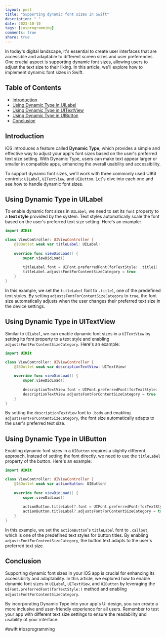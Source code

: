 ```yaml
---
layout: post
title: "Supporting dynamic font sizes in Swift"
description: " "
date: 2023-10-10
tags: [iosprogramming]
comments: true
share: true
---
```


In today's digital landscape, it's essential to create user interfaces that are accessible and adaptable to different screen sizes and user preferences. One crucial aspect is supporting dynamic font sizes, allowing users to adjust the text size to their liking. In this article, we'll explore how to implement dynamic font sizes in Swift.

## Table of Contents

- [Introduction](#introduction)
- [Using Dynamic Type in UILabel](#using-dynamic-type-in-uilabel)
- [Using Dynamic Type in UITextView](#using-dynamic-type-in-uitextview)
- [Using Dynamic Type in UIButton](#using-dynamic-type-in-uibutton)
- [Conclusion](#conclusion)

## Introduction

iOS introduces a feature called **Dynamic Type**, which provides a simple and effective way to adjust your app's font sizes based on the user's preferred text size setting. With Dynamic Type, users can make text appear larger or smaller in compatible apps, enhancing the overall usability and accessibility.

To support dynamic font sizes, we'll work with three commonly used UIKit controls: `UILabel`, `UITextView`, and `UIButton`. Let's dive into each one and see how to handle dynamic font sizes.

## Using Dynamic Type in UILabel

To enable dynamic font sizes in `UILabel`, we need to set its `font` property to a **text style** provided by the system. Text styles automatically scale the font based on the user's preferred text size setting. Here's an example:

```swift
import UIKit

class ViewController: UIViewController {
    @IBOutlet weak var titleLabel: UILabel!
    
    override func viewDidLoad() {
        super.viewDidLoad()
        
        titleLabel.font = UIFont.preferredFont(forTextStyle: .title1)
        titleLabel.adjustsFontForContentSizeCategory = true
    }
}
```

In this example, we set the `titleLabel` font to `.title1`, one of the predefined text styles. By setting `adjustsFontForContentSizeCategory` to `true`, the font size automatically adjusts when the user changes their preferred text size in the device settings.

## Using Dynamic Type in UITextView

Similar to `UILabel`, we can enable dynamic font sizes in a `UITextView` by setting its font property to a text style and enabling `adjustsFontForContentSizeCategory`. Here's an example:

```swift
import UIKit

class ViewController: UIViewController {
    @IBOutlet weak var descriptionTextView: UITextView!
    
    override func viewDidLoad() {
        super.viewDidLoad()
        
        descriptionTextView.font = UIFont.preferredFont(forTextStyle: .body)
        descriptionTextView.adjustsFontForContentSizeCategory = true
    }
}
```

By setting the `descriptionTextView` font to `.body` and enabling `adjustsFontForContentSizeCategory`, the font size automatically adapts to the user's preferred text size.

## Using Dynamic Type in UIButton

Enabling dynamic font sizes in a `UIButton` requires a slightly different approach. Instead of setting the font directly, we need to use the `titleLabel` property of the button. Here's an example:

```swift
import UIKit

class ViewController: UIViewController {
    @IBOutlet weak var actionButton: UIButton!
    
    override func viewDidLoad() {
        super.viewDidLoad()
        
        actionButton.titleLabel?.font = UIFont.preferredFont(forTextStyle: .callout)
        actionButton.titleLabel?.adjustsFontForContentSizeCategory = true
    }
}
```

In this example, we set the `actionButton`'s `titleLabel` font to `.callout`, which is one of the predefined text styles for button titles. By enabling `adjustsFontForContentSizeCategory`, the button text adapts to the user's preferred text size.

## Conclusion

Supporting dynamic font sizes in your iOS app is crucial for enhancing its accessibility and adaptability. In this article, we explored how to enable dynamic font sizes in `UILabel`, `UITextView`, and `UIButton` by leveraging the `UIFont.preferredFont(forTextStyle:)` method and enabling `adjustsFontForContentSizeCategory`.

By incorporating Dynamic Type into your app's UI design, you can create a more inclusive and user-friendly experience for all users. Remember to test your app with different text size settings to ensure the readability and usability of your interface.

#swift #iosprogramming